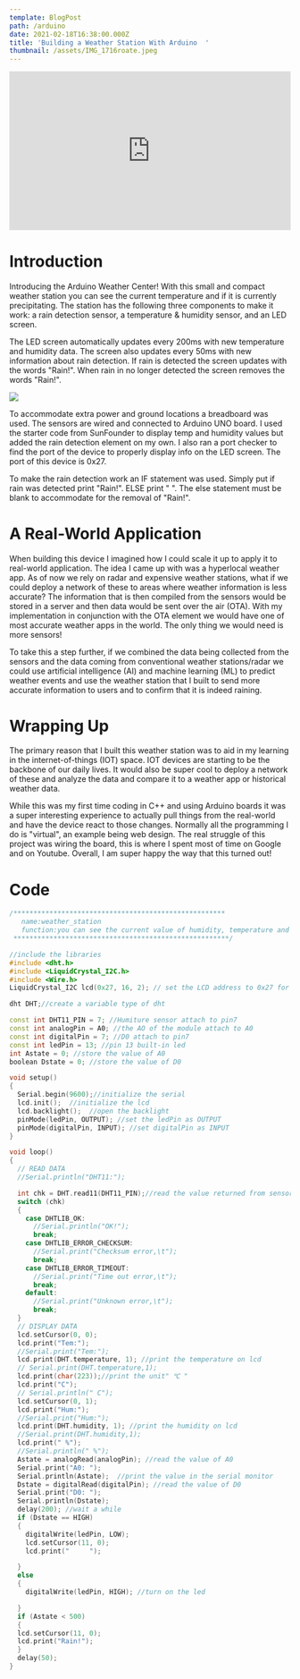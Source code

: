 ```yaml
---
template: BlogPost
path: /arduino
date: 2021-02-18T16:38:00.000Z
title: 'Building a Weather Station With Arduino  '
thumbnail: /assets/IMG_1716roate.jpeg
---
```

<div class="video-responsive">

<iframe width="560" height="315" src="https://www.youtube.com/embed/EJu8htgnm5E" frameborder="0" allow="accelerometer; autoplay; clipboard-write; encrypted-media; gyroscope; picture-in-picture" allowfullscreen></iframe>
</div>
<style>
.video-responsive{
    overflow:hidden;
    padding-bottom:56.25%;
    position:relative;
    height:0;
}
.video-responsive iframe{
    left:0;
    margin-right:auto;
    margin-left:auto;
    top:0;
    height:100%;
    width:100%;
    position:absolute;
}
</style>

# Introduction

Introducing the Arduino Weather Center! With this small and compact weather station you can see the current temperature and if it is currently precipitating. The station has the following three components to make it work: a rain detection sensor, a temperature & humidity sensor, and an LED screen. 

The LED screen automatically updates every 200ms with new temperature and humidity data. The screen also updates every 50ms with new information about rain detection. If rain is detected the screen updates with the words "Rain!".  When rain in no longer detected the screen removes the words "Rain!".

![](/assets/IMG_1716roate.jpeg)

To accommodate extra power and ground locations a breadboard was used. The sensors are wired and connected to Arduino UNO board. I used the starter code from SunFounder to display temp and humidity values but added the rain detection element on my own. I also ran a port checker to find the port of the device to properly display info on the LED screen. The port of this device is 0x27. 

To make the rain detection work an IF statement was used. Simply put if rain was detected print "Rain!". ELSE print "      ". The else statement must be blank to accommodate for the removal of "Rain!".

# A Real-World Application

When building this device I imagined how I could scale it up to apply it to real-world application. The idea I came up with was a hyperlocal weather app. As of now we rely on radar and expensive weather stations, what if we could deploy a network of these to areas where weather information is less accurate? The information that is then compiled from the sensors would be stored in a server and then data would be sent over the air (OTA). With my implementation in conjunction with the OTA element we would have one of most accurate weather apps in the world. The only thing we would need is more sensors! 

To take this a step further, if we combined the data being collected from the sensors and the data coming from conventional weather stations/radar we could use artificial intelligence (AI) and machine learning (ML) to predict weather events and use the weather station that I built to send more accurate information to users and to confirm that it is indeed raining. 

# Wrapping Up

The primary reason that I built this weather station was to aid in my learning in the internet-of-things (IOT) space. IOT devices are starting to be the backbone of our daily lives. It would also be super cool to deploy a network of these and analyze the data and compare it to a weather app or historical weather data. 

While this was my first time coding in C++ and using Arduino boards it was a super interesting experience to actually pull things from the real-world and have the device react to those changes. Normally all the programming I do is "virtual", an example being web design. The real struggle of this project was wiring the board, this is where I spent most of time on Google and on Youtube. Overall, I am super happy the way that this turned out!

# Code

```cpp
/*****************************************************
   name:weather_station
   function:you can see the current value of humidity, temperature and if it is currently raining.
 ******************************************************/

//include the libraries
#include <dht.h>
#include <LiquidCrystal_I2C.h>
#include <Wire.h>
LiquidCrystal_I2C lcd(0x27, 16, 2); // set the LCD address to 0x27 for a 16 chars and 2 line display

dht DHT;//create a variable type of dht

const int DHT11_PIN = 7; //Humiture sensor attach to pin7
const int analogPin = A0; //the AO of the module attach to A0
const int digitalPin = 7; //D0 attach to pin7
const int ledPin = 13; //pin 13 built-in led
int Astate = 0; //store the value of A0
boolean Dstate = 0; //store the value of D0

void setup()
{
  Serial.begin(9600);//initialize the serial
  lcd.init();  //initialize the lcd
  lcd.backlight();  //open the backlight
  pinMode(ledPin, OUTPUT); //set the ledPin as OUTPUT
  pinMode(digitalPin, INPUT); //set digitalPin as INPUT
}

void loop()
{
  // READ DATA
  //Serial.println("DHT11:");

  int chk = DHT.read11(DHT11_PIN);//read the value returned from sensor
  switch (chk)
  {
    case DHTLIB_OK:
      //Serial.println("OK!");
      break;
    case DHTLIB_ERROR_CHECKSUM:
      //Serial.print("Checksum error,\t");
      break;
    case DHTLIB_ERROR_TIMEOUT:
      //Serial.print("Time out error,\t");
      break;
    default:
      //Serial.print("Unknown error,\t");
      break;
  }
  // DISPLAY DATA
  lcd.setCursor(0, 0);
  lcd.print("Tem:");
  //Serial.print("Tem:");
  lcd.print(DHT.temperature, 1); //print the temperature on lcd
  // Serial.print(DHT.temperature,1);
  lcd.print(char(223));//print the unit" ℃ "
  lcd.print("C");
  // Serial.println(" C");
  lcd.setCursor(0, 1);
  lcd.print("Hum:");
  //Serial.print("Hum:");
  lcd.print(DHT.humidity, 1); //print the humidity on lcd
  //Serial.print(DHT.humidity,1);
  lcd.print(" %");
  //Serial.println(" %");
  Astate = analogRead(analogPin); //read the value of A0
  Serial.print("A0: ");
  Serial.println(Astate);  //print the value in the serial monitor
  Dstate = digitalRead(digitalPin); //read the value of D0
  Serial.print("D0: ");
  Serial.println(Dstate);
  delay(200); //wait a while
  if (Dstate == HIGH)
  {
    digitalWrite(ledPin, LOW);
    lcd.setCursor(11, 0);
    lcd.print("     ");

  }
  else
  {
    digitalWrite(ledPin, HIGH); //turn on the led

  }
  if (Astate < 500)
  {
  lcd.setCursor(11, 0);
  lcd.print("Rain!");
  }
  delay(50);
}
```
